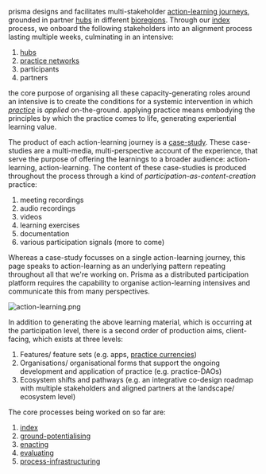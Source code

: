 prisma designs and facilitates multi-stakeholder [action-learning journeys](/patterns/action-learning%20journeys.md), grounded in partner [hubs](/collaborators/communities%20of%20place/hub/hubs.md) in different [bioregions](/glossary/bioregion). Through our [index](processes/enrolment/index.md) process, we onboard the following stakeholders into an alignment process lasting multiple weeks, culminating in an intensive:

1. [hubs](/collaborators/communities%20of%20place/hub/hubs.md)
2. [practice networks](/collaborators/communities%20of%20practice/practice%20networks.md)
3. participants
4. partners

the core purpose of organising all these capacity-generating roles around an intensive is to create the conditions for a systemic intervention in which *[practice](/glossary/Practice.md)* is *applied* on-the-ground. applying practice means embodying the principles by which the practice comes to life, generating experiential learning value. 

The product of each action-learning journey is a [case-study](/patterns/case-study.md). These case-studies are a multi-media, multi-perspective account of the experience, that serve the purpose of offering the learnings to a broader audience: action-learning, action-learning. The content of these case-studies is produced throughout the process through a kind of *participation-as-content-creation* practice:

1. meeting recordings
2. audio recordings
3. videos
4. learning exercises
5. documentation
6. various participation signals (more to come)

Whereas a case-study focusses on a single action-learning journey, this page speaks to action-learning as an underlying pattern repeating throughout all that we're working on. Prisma as a distributed participation platform requires the capability to organise action-learning intensives and communicate this from many perspectives. 

![action-learning.png](/action-learning.png)

In addition to generating the above learning material, which is occurring at the participation level, there is a second order of production aims, client-facing, which exists at three levels:

1. Features/ feature sets (e.g. apps, [practice currencies](/processes/process-infrastructuring/practice-currencies))
2. Organisations/ organisational forms that support the ongoing development and application of practice (e.g. practice-DAOs)
3. Ecosystem shifts and pathways (e.g. an integrative co-design roadmap with multiple stakeholders and aligned partners at the landscape/ ecosystem level)

The core processes being worked on so far are:

1. [index](processes/enrolment/index.md)
2. [ground-potentialising](/processes/ground-potentialising.md)
3. [enacting](/processes/enactment)
4. [evaluating](/processes/evaluation)
5. [process-infrastructuring](/processes/process-infrastructuring)
